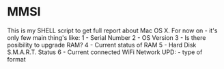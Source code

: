 # MMSI
This is my SHELL script to get full report about Mac OS X.
For now on - it's only few main thing's like:
1 - Serial Number
2 - OS Version
3 - Is there posibility to upgrade RAM?
4 - Current status of RAM
5 - Hard Disk S.M.A.R.T. Status
6 - Current connected WiFi Network
UPD: - type of format
